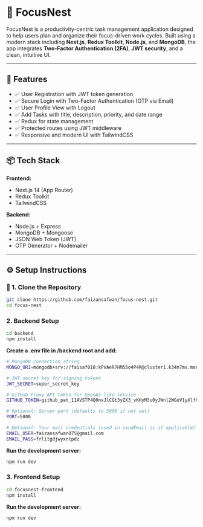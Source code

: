 # 🧠 FocusNest

FocusNest is a productivity-centric task management application designed to help users plan and organize their focus-driven work cycles. Built using a modern stack including **Next.js**, **Redux Toolkit**, **Node.js**, and **MongoDB**, the app integrates **Two-Factor Authentication (2FA)**, **JWT security**, and a clean, intuitive UI.

---

## 🚀 Features

- ✅ User Registration with JWT token generation
- ✅ Secure Login with Two-Factor Authentication (OTP via Email)
- ✅ User Profile View with Logout
- ✅ Add Tasks with title, description, priority, and date range
- ✅ Redux for state management
- ✅ Protected routes using JWT middleware
- ✅ Responsive and modern UI with TailwindCSS

---

## 📦 Tech Stack

**Frontend:**
- Next.js 14 (App Router)
- Redux Toolkit
- TailwindCSS

**Backend:**
- Node.js + Express
- MongoDB + Mongoose
- JSON Web Token (JWT)
- OTP Generator + Nodemailer

---

## ⚙️ Setup Instructions

### 📁 1. Clone the Repository

```bash
git clone https://github.com/faizansafwan/focus-nest.git
cd focus-nest
```


###  2. Backend Setup
```bash
cd backend
npm install
```

**Create a .env file in /backend root and add:**
```bash
# MongoDB connection string
MONGO_URI=mongodb+srv://faisaf010:kPVAeR7HM55o4P4R@cluster1.k34m7ms.mongodb.net/focusNest?retryWrites=true&w=majority&appName=Cluster1

# JWT secret key for signing tokens
JWT_SECRET=super_secret_key

# GitHub Proxy API token for OpenAI-like service
GITHUB_TOKEN=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

# Optional: Server port (defaults to 5000 if not set)
PORT=5000

# Optional: Your mail credentials (used in sendEmail.js if applicable)
EMAIL_USER=faizansafwan075@gmail.com
EMAIL_PASS=frlitgdjwyxntpdz
```

**Run the development server:**
```bash 
npm run dev
```



### 3. Frontend Setup
```bash
cd focusnest-frontend
npm install
```

**Run the development server:**
```bash 
npm run dev
```


 


